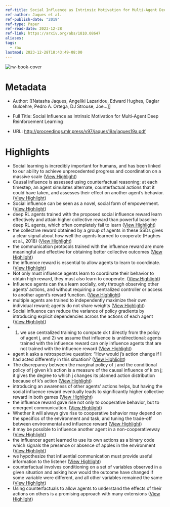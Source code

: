 ```yaml
---
ref-title: Social Influence as Intrinsic Motivation for Multi-Agent Deep Reinforcement Learning
ref-author: Jaques et al.
ref-publish-date: "2019"
ref-type: Paper
ref-read-date: 2023-12-28
ref-link: https://arxiv.org/abs/1810.08647
aliases: 
tags:
  - raw
lastmod: 2023-12-28T18:43:49-08:00
---
```





![rw-book-cover](https://readwise-assets.s3.amazonaws.com/static/images/article1.be68295a7e40.png)

# Metadata
- Author: [[Natasha Jaques, Angeliki Lazaridou, Edward Hughes, Caglar Gulcehre, Pedro A. Ortega, DJ Strouse, Joe...]]
- Full Title: Social Influence as Intrinsic Motivation  for Multi-Agent Deep Reinforcement Learning

- URL: http://proceedings.mlr.press/v97/jaques19a/jaques19a.pdf

# Highlights
- Social learning is incredibly important for humans, and has been linked to our ability to achieve unprecedented progress and coordination on a massive scale ([View Highlight](https://read.readwise.io/read/01hjsp3m962hzwbg9113cs7mrx))
- Causal influence is assessed using counterfactual reasoning; at each timestep, an agent simulates alternate, counterfactual actions that it could have taken, and assesses their effect on another agent’s behavior. ([View Highlight](https://read.readwise.io/read/01hjsp4p5hbt5zqd6y60f0h6g1))
- Social influence can be seen as a novel, social form of empowerment. ([View Highlight](https://read.readwise.io/read/01hjsp5aty6chex93tcyasr0nd))
- deep RL agents trained with the proposed social influence reward learn effectively and attain higher collective reward than powerful baseline deep RL agents, which often completely fail to learn ([View Highlight](https://read.readwise.io/read/01hjspar3a6dqsbwjv7g9c2jjj))
- the collective reward obtained by a group of agents in these SSDs gives a clear signal about how well the agents learned to cooperate (Hughes et al., 2018) ([View Highlight](https://read.readwise.io/read/01hjsp9t7pwdvvdgj1nggqen5z))
- the communication protocols trained with the influence reward are more meaningful and effective for obtaining better collective outcomes ([View Highlight](https://read.readwise.io/read/01hjspbj881zh1fex1xb8mzx6r))
- the influence reward is essential to allow agents to learn to coordinate. ([View Highlight](https://read.readwise.io/read/01hjspbbf24eh18ve64dgc8mg5))
- Not only must influence agents learn to coordinate their behavior to obtain high reward, they must also learn to cooperate. ([View Highlight](https://read.readwise.io/read/01hjspdk56fxjwn6kkb0xcgv83))
- Influence agents can thus learn socially, only through observing other agents’ actions, and without requiring a centralized controller or access to another agent’s reward function. ([View Highlight](https://read.readwise.io/read/01hjspcqcp7t3nkvmzeh80ar2t))
- multiple agents are trained to independently maximize their own individual reward; agents do not share weights ([View Highlight](https://read.readwise.io/read/01hjspdyzsr4wpqq71445nqq4w))
- Social influence can reduce the variance of policy gradients by introducing explicit dependencies across the actions of each agent ([View Highlight](https://read.readwise.io/read/01hjspj90nynwxsrh2wmjfn290))
- 1) we use centralized training to compute ck
  t directly
  from the policy of agent j, and 2) we assume that influence is unidirectional: agents trained with the influence reward can only influence agents that are not trained with the influence reward ([View Highlight](https://read.readwise.io/read/01hjspkmepn5d18dy35ggq1rgx))
- agent k asks a retrospective
  question: “How would j’s action change if I had acted differently in this situation? ([View Highlight](https://read.readwise.io/read/01hjspg1e7sgfxr9zm5210mzy5))
- The discrepancy between the marginal policy of j and the conditional policy of j given k’s action is a measure of the causal influence of k on j; it gives the degree to which j changes its planned action distribution because of k’s action ([View Highlight](https://read.readwise.io/read/01hjspgtaghqbz38fent0a3x39))
- introducing an awareness of other agents’ actions helps, but having the social influence reward eventually leads to significantly higher collective reward in both games ([View Highlight](https://read.readwise.io/read/01hjspn2ykdm8cg1ev3q6rpfx4))
- the influence reward gave rise not only to cooperative behavior, but to emergent communication. ([View Highlight](https://read.readwise.io/read/01hjspqc4kf1rw5b7wvx94w8gr))
- Whether it will always give rise to cooperative behavior may depend on the specifics of the environment and task, and tuning the trade-off between environmental and influence reward ([View Highlight](https://read.readwise.io/read/01hjsprc9pqm4hadehvwmp93r0))
- it may be possible to influence another agent in a non-cooperativeway ([View Highlight](https://read.readwise.io/read/01hjsprhp2anwrfac5ys4fhgrk))
- the influencer agent learned to use its own actions as a binary code which signals the presence or absence of apples in the environment ([View Highlight](https://read.readwise.io/read/01hjspq1eeqh30hsjwxtwt0q1y))
- we hypothesize that influential communication must provide useful information to the listener ([View Highlight](https://read.readwise.io/read/01hjspx2adytgz6rmktkwef35d))
- counterfactual involves conditioning on a set of variables observed in a given situation and asking how would the outcome have changed if some variable were different, and all other variables remained the same ([View Highlight](https://read.readwise.io/read/01hjspxq4za5w30hskjw3cvdf2))
- Using counterfactuals to allow agents to understand the effects of their actions on others is a promising approach with many extensions ([View Highlight](https://read.readwise.io/read/01hjspz78f57pynbwj3gy9cs8s))
